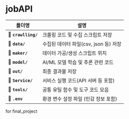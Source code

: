# jobAPI

| 폴더명                 | 설명                         |
| ------------------- | -------------------------- |
| 📁 **`crawlling/`** | 크롤링 코드 및 수집 스크립트 저장        |
| 📁 **`data/`**      | 수집된 데이터 파일(csv, json 등) 저장 |
| 📁 **`maker/`**     | 데이터 가공/생성 스크립트 위치          |
| 📁 **`model/`**     | AI/ML 모델 학습 및 추론 관련 코드     |
| 📁 **`out/`**       | 최종 결과물 저장    |
| 📁 **`Service/`**   | 서비스 실행 코드(API 서버 등 포함)     |
| 📁 **`tools/`**     | 공통 유틸 함수 및 도구 코드 모음        |
| 📄 **`.env`**       | 환경 변수 설정 파일 (민감 정보 포함)     |



for final_project
